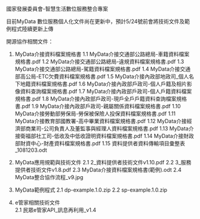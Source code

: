 國家發展委員會-智慧生活數位服務整合專案

目前MyData 數位服務個人化文件尚在更新中，預計5/24號前會將技術文件及範例程式陸續更新上傳

開源協作相關文件：
1. MyData介接資料檔案規格書
  1.1 MyData介接交通部公路總局-車籍資料檔案規格書.pdf
  1.2 MyData介接交通部公路總局-違規資料檔案規格書.pdf
  1.3 MyData介接交通部公路總局-駕籍資料檔案規格書.pdf
  1.4 MyData介接交通部高公局-ETC欠費資料檔案規格書.pdf
  1.5 MyData介接內政部地政司_個人名下地籍資料檔案規格書.pdf
  1.6 MyData介接內政部戶政司-個人戶籍及相片影像資料查詢檔案規格書.pdf
  1.7 MyData介接內政部戶政司-個人戶籍資料檔案規格書.pdf
  1.8 MyData介接內政部戶政司-現戶全戶戶籍資料查詢檔案規格書.pdf
  1.9 MyData介接內政部戶政司-親屬關係資料檔案規格書.pdf
  1.10 MyData介接勞動部勞保局-勞保被保險人投保資料檔案規格書.pdf
  1.11 MyData介接教育部國教署-高中畢業資料檔案規格書.pdf
  1.12 MyData介接經濟部商業司-公司負責人及董監事與經理人資料檔案規格書.pdf
  1.13 MyData介接衛福部社工司-低收及中低收證明資料檔案規格書.pdf
  1.14 MyData介接財政部財資中心-財產資料檔案規格書.pdf
  1.15 資料提供者資料傳輸項目彙整表_1081203.odt
  
2. MyData應用規範與技術文件
  2.1 2_資料提供者技術文件v1.10.pdf
  2.2 3_服務提供者技術文件v1.8.pdf
  2.3 MyData介接資料檔案規格書(範例).odt
  2.4 MyData整合協作流程_v9.jpg

2. MyData範例程式
  2.1 dp-example.1.0.zip
  2.2 sp-example.1.0.zip

3. e管家相關技術文件   
  2.1 民眾e管家API_訊息再利用_v1.4
